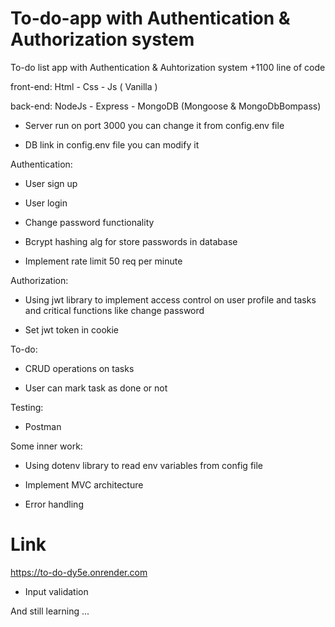 # To-do-app with Authentication & Authorization system
To-do list app with Authentication & Auhtorization system +1100 line of code


front-end: Html - Css - Js ( Vanilla )

back-end: NodeJs - Express - MongoDB (Mongoose & MongoDbBompass)


* Server run on port 3000 you can change it from config.env file

* DB link in config.env file you can modify it 


Authentication: 

   * User sign up

   * User login

   * Change password functionality

   * Bcrypt hashing alg for store passwords in database

   * Implement rate limit 50 req per minute 


Authorization: 

   * Using jwt library to implement access control on user profile and tasks and critical functions like change password

   * Set jwt token in cookie 


To-do: 

   * CRUD operations on tasks

   * User can mark task as done or not 


Testing:

   * Postman


Some inner work:

   * Using dotenv library to read env variables from config file

   * Implement MVC architecture

   * Error handling

# Link 
https://to-do-dy5e.onrender.com

   * Input validation


And still learning ...
